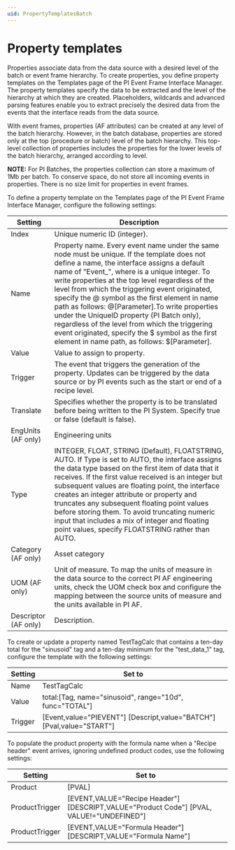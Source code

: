```yaml
---
uid: PropertyTemplatesBatch
---
```


# Property templates

Properties associate data from the data source with a desired level of the batch or event frame hierarchy. To create properties, you define property templates on the Templates page of the PI Event Frame Interface Manager. The property templates specify the data to be extracted and the level of the hierarchy at which they are created. Placeholders, wildcards and advanced parsing features enable you to extract precisely the desired data from the events that the interface reads from the data source.

With event frames, properties (AF attributes) can be created at any level of the batch hierarchy. However, in the batch database, properties are stored only at the top (procedure or batch) level of the batch hierarchy. This top-level collection of properties includes the properties for the lower levels of the batch hierarchy, arranged according to level.
	
**NOTE:** For PI Batches, the properties collection can store a maximum of 1Mb per batch. To conserve space, do not store all incoming events in properties. There is no size limit for properties in event frames.

To define a property template on the Templates page of the PI Event Frame Interface Manager, configure the following settings:

| Setting | Description |
| ------- | ----------- |
| Index | Unique numeric ID (integer). |
| Name | Property name. Every event name under the same node must be unique. If the template does not define a name, the interface assigns a default name of "Event_<n>", where <n> is a unique integer. To write properties at the top level regardless of the level from which the triggering event originated, specify the @ symbol as the first element in name path as follows: @\[Parameter].To write properties under the UniqueID property (PI Batch only), regardless of the level from which the triggering event originated, specify the $ symbol as the first element in name path, as follows: $\[Parameter]. |
| Value | Value to assign to property. |
| Trigger | The event that triggers the generation of the property. Updates can be triggered by the data source or by PI events such as the start or end of a recipe level. |
| Translate | Specifies whether the property is to be translated before being written to the PI System. Specify true or false (default is false). |
| EngUnits (AF only) | Engineering units |
| Type | INTEGER, FLOAT, STRING (Default), FLOATSTRING, AUTO. If Type is set to AUTO, the interface assigns the data type based on the first item of data that it receives. If the first value received is an integer but subsequent values are floating point, the interface creates an integer attribute or property and truncates any subsequent floating point values before storing them. To avoid truncating numeric input that includes a mix of integer and floating point values, specify FLOATSTRING rather than AUTO. |
| Category (AF only) | Asset category |
| UOM (AF only) | Unit of measure. To map the units of measure in the data source to the correct PI AF engineering units, check the UOM check box and configure the mapping between the source units of measure and the units available in PI AF. |
| Descriptor (AF only) | Description. |

To create or update a property named TestTagCalc that contains a ten-day total for the "sinusoid" tag and a ten-day minimum for the "test_data_1" tag, configure the template with the following settings:

| Setting | Set to |
| ------- | ------ | 
| Name | TestTagCalc |
| Value | total:[Tag, name="sinusoid", range="10d", func="TOTAL"] |
| Trigger | [Event,value="PIEVENT"] [Descript,value="BATCH"] [Pval,value="START"] |

To populate the product property with the formula name when a "Recipe header" event arrives, ignoring undefined product codes, use the following settings:

| Setting | Set to |
| ------- | ------ |
| Product | [PVAL] |
| ProductTrigger | [EVENT,VALUE="Recipe Header"] [DESCRIPT,VALUE="Product Code"] [PVAL, VALUE!="UNDEFINED"] |
| ProductTrigger | [EVENT,VALUE="Formula Header"] [DESCRIPT,VALUE="Formula Name"] |